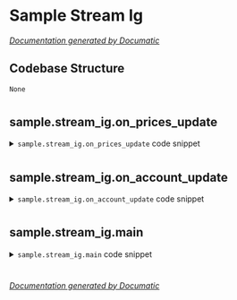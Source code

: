 # Sample Stream Ig

[_Documentation generated by Documatic_](https://www.documatic.com)

<!---Documatic-section-Codebase Structure-start--->
## Codebase Structure

<!---Documatic-block-system_architecture-start--->
```mermaid
None
```
<!---Documatic-block-system_architecture-end--->

# #
<!---Documatic-section-Codebase Structure-end--->

<!---Documatic-section-sample.stream_ig.on_prices_update-start--->
## sample.stream_ig.on_prices_update

<!---Documatic-section-on_prices_update-start--->
<!---Documatic-block-sample.stream_ig.on_prices_update-start--->
<details>
	<summary><code>sample.stream_ig.on_prices_update</code> code snippet</summary>

```python
def on_prices_update(item_update):
    print('{stock_name:<19}: Time {UPDATE_TIME:<8} - Bid {BID:>5} - Ask {OFFER:>5}'.format(stock_name=item_update['name'], **item_update['values']))
```
</details>
<!---Documatic-block-sample.stream_ig.on_prices_update-end--->
<!---Documatic-section-on_prices_update-end--->

# #
<!---Documatic-section-sample.stream_ig.on_prices_update-end--->

<!---Documatic-section-sample.stream_ig.on_account_update-start--->
## sample.stream_ig.on_account_update

<!---Documatic-section-on_account_update-start--->
<!---Documatic-block-sample.stream_ig.on_account_update-start--->
<details>
	<summary><code>sample.stream_ig.on_account_update</code> code snippet</summary>

```python
def on_account_update(balance_update):
    print('balance: %s ' % balance_update)
```
</details>
<!---Documatic-block-sample.stream_ig.on_account_update-end--->
<!---Documatic-section-on_account_update-end--->

# #
<!---Documatic-section-sample.stream_ig.on_account_update-end--->

<!---Documatic-section-sample.stream_ig.main-start--->
## sample.stream_ig.main

<!---Documatic-section-main-start--->
<!---Documatic-block-sample.stream_ig.main-start--->
<details>
	<summary><code>sample.stream_ig.main</code> code snippet</summary>

```python
def main():
    logging.basicConfig(level=logging.INFO)
    ig_service = IGService(config.username, config.password, config.api_key, config.acc_type, acc_number=config.acc_number)
    ig_stream_service = IGStreamService(ig_service)
    ig_stream_service.create_session()
    subscription_prices = Subscription(mode='MERGE', items=['L1:CS.D.GBPUSD.TODAY.IP', 'L1:IX.D.FTSE.DAILY.IP'], fields=['UPDATE_TIME', 'BID', 'OFFER', 'CHANGE', 'MARKET_STATE'])
    subscription_prices.addlistener(on_prices_update)
    sub_key_prices = ig_stream_service.ls_client.subscribe(subscription_prices)
    subscription_account = Subscription(mode='MERGE', items=['ACCOUNT:' + config.acc_number], fields=['AVAILABLE_CASH'])
    subscription_account.addlistener(on_account_update)
    sub_key_account = ig_stream_service.ls_client.subscribe(subscription_account)
    input('{0:-^80}\n'.format('HIT CR TO UNSUBSCRIBE AND DISCONNECT FROM     LIGHTSTREAMER'))
    ig_stream_service.disconnect()
```
</details>
<!---Documatic-block-sample.stream_ig.main-end--->
<!---Documatic-section-main-end--->

# #
<!---Documatic-section-sample.stream_ig.main-end--->

[_Documentation generated by Documatic_](https://www.documatic.com)